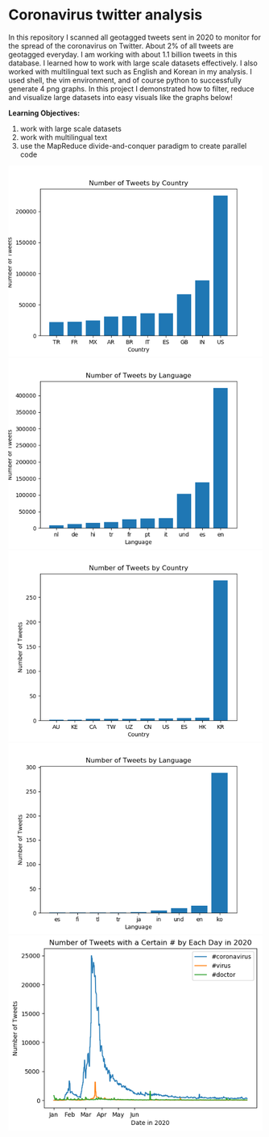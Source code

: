# Coronavirus twitter analysis

In this repository I scanned all geotagged tweets sent in 2020 to monitor for the spread of the coronavirus on Twitter. About 2% of all tweets are geotagged everyday. I am working with about 1.1 billion tweets in this database. I learned how to work with large scale datasets effectively. I also worked with multilingual text such as English and Korean in my analysis. I used shell, the vim environment, and of course python to successfully generate 4 png graphs. In this project I demonstrated how to filter, reduce and visualize large datasets into easy visuals like the graphs below!

**Learning Objectives:**

1. work with large scale datasets
1. work with multilingual text
1. use the MapReduce divide-and-conquer paradigm to create parallel code



![Top 10 Countries that Tweeted the word Coronavirus in the Year 2020](coronavirus_country.png)
![Top 10 Languages that Tweeted the word Coronavirus in the Year 2020](coronavirus_lang.png)
![Top 10 Countries that Tweeted the word 코로나바이러스 in the Year 2020](코로나바이러스_country.png)
![Top 10 Languages that Tweeted the word 코로나바이러스 in the Year 2020](코로나바이러스_lang.png)
![Usuage of the Word coronavirus, docter, and virus in the Year 2020](myplot5.png)
